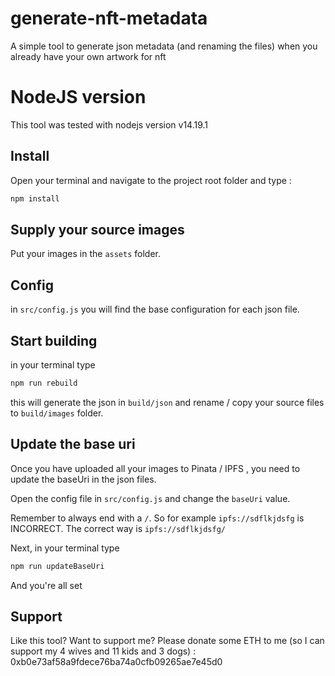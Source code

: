 # generate-nft-metadata

A simple tool to generate json metadata (and renaming the files) when you already have your own artwork for nft

# NodeJS version
This tool was tested with nodejs version v14.19.1

## Install

Open your terminal and navigate to the project root folder and type :

```sh
npm install
```

## Supply your source images

Put your images in the `assets` folder.

## Config

in `src/config.js` you will find the base configuration for each json file.

## Start building

in your terminal type 

```sh
npm run rebuild
```

this will generate the json in `build/json` and rename / copy your source files to `build/images` folder.

## Update the base uri

Once you have uploaded all your images to Pinata / IPFS , you need to update the baseUri in the json files.

Open the config file in `src/config.js`  and change the `baseUri` value. 

Remember to always end with a `/`. So for example `ipfs://sdflkjdsfg` is INCORRECT. The correct way is `ipfs://sdflkjdsfg/`

Next, in your terminal type

```sh
npm run updateBaseUri
```

And you're all set


## Support

Like this tool? Want to support me? Please donate some ETH to me (so I can support my 4 wives and 11 kids and 3 dogs) : 0xb0e73af58a9fdece76ba74a0cfb09265ae7e45d0